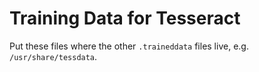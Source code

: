 # Training Data for Tesseract

Put these files where the other `.traineddata` files live, e.g. `/usr/share/tessdata`.